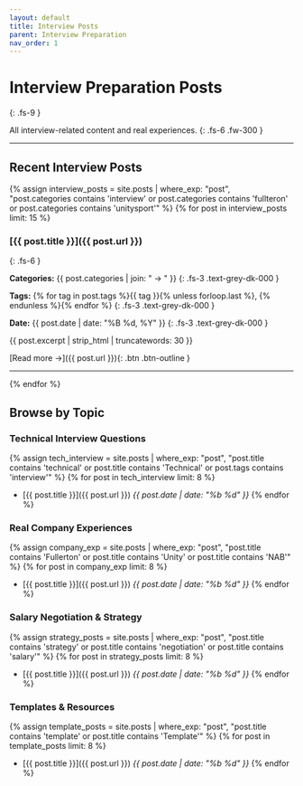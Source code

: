 ```yaml
---
layout: default
title: Interview Posts
parent: Interview Preparation
nav_order: 1
---
```


# Interview Preparation Posts
{: .fs-9 }

All interview-related content and real experiences.
{: .fs-6 .fw-300 }

---

## Recent Interview Posts

{% assign interview_posts = site.posts | where_exp: "post", "post.categories contains 'interview' or post.categories contains 'fullteron' or post.categories contains 'unitysport'" %}
{% for post in interview_posts limit: 15 %}

### [{{ post.title }}]({{ post.url }})
{: .fs-6 }

**Categories:** {{ post.categories | join: " → " }}
{: .fs-3 .text-grey-dk-000 }

**Tags:** {% for tag in post.tags %}{{ tag }}{% unless forloop.last %}, {% endunless %}{% endfor %}
{: .fs-3 .text-grey-dk-000 }

**Date:** {{ post.date | date: "%B %d, %Y" }}
{: .fs-3 .text-grey-dk-000 }

{{ post.excerpt | strip_html | truncatewords: 30 }}

[Read more →]({{ post.url }}){: .btn .btn-outline }

---

{% endfor %}

## Browse by Topic

### Technical Interview Questions
{% assign tech_interview = site.posts | where_exp: "post", "post.title contains 'technical' or post.title contains 'Technical' or post.tags contains 'interview'" %}
{% for post in tech_interview limit: 8 %}
- [{{ post.title }}]({{ post.url }}) *{{ post.date | date: "%b %d" }}*
{% endfor %}

### Real Company Experiences
{% assign company_exp = site.posts | where_exp: "post", "post.title contains 'Fullerton' or post.title contains 'Unity' or post.title contains 'NAB'" %}
{% for post in company_exp limit: 8 %}
- [{{ post.title }}]({{ post.url }}) *{{ post.date | date: "%b %d" }}*
{% endfor %}

### Salary Negotiation & Strategy
{% assign strategy_posts = site.posts | where_exp: "post", "post.title contains 'strategy' or post.title contains 'negotiation' or post.title contains 'salary'" %}
{% for post in strategy_posts limit: 8 %}
- [{{ post.title }}]({{ post.url }}) *{{ post.date | date: "%b %d" }}*
{% endfor %}

### Templates & Resources
{% assign template_posts = site.posts | where_exp: "post", "post.title contains 'template' or post.title contains 'Template'" %}
{% for post in template_posts limit: 8 %}
- [{{ post.title }}]({{ post.url }}) *{{ post.date | date: "%b %d" }}*
{% endfor %}

